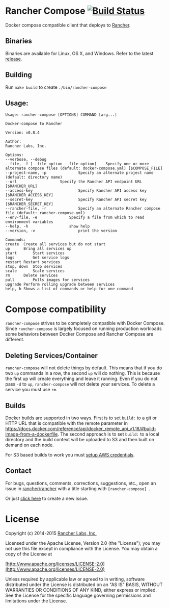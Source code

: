 # Rancher Compose [![Build Status](http://ci.rancher.io/api/badge/github.com/ouzklcn/rancher-compose/status.svg?branch=master)](http://ci.rancher.io/github.com/ouzklcn/rancher-compose)

Docker compose compatible client that deploys to [Rancher](https://github.com/rancher/rancher).

## Binaries

Binaries are available for Linux, OS X, and Windows. Refer to the latest [release](https://github.com/ouzklcn/rancher-compose/releases).

## Building
Run `make build` to create `./bin/rancher-compose`

## Usage:

```
Usage: rancher-compose [OPTIONS] COMMAND [arg...]

Docker-compose to Rancher

Version: v0.8.4

Author:
Rancher Labs, Inc.

Options:
--verbose, --debug				
--file, -f [--file option --file option]	Specify one or more alternate compose files (default: docker-compose.yml) [$COMPOSE_FILE]
--project-name, -p 				Specify an alternate project name (default: directory name)
--url 					Specify the Rancher API endpoint URL [$RANCHER_URL]
--access-key 					Specify Rancher API access key [$RANCHER_ACCESS_KEY]
--secret-key 					Specify Rancher API secret key [$RANCHER_SECRET_KEY]
--rancher-file, -r 				Specify an alternate Rancher compose file (default: rancher-compose.yml)
--env-file, -e 				Specify a file from which to read environment variables
--help, -h					show help
--version, -v					print the version

Commands:
create	Create all services but do not start
up		Bring all services up
start		Start services
logs		Get service logs
restart	Restart services
stop, down	Stop services
scale		Scale services
rm		Delete services
pull		Pulls images for services
upgrade	Perform rolling upgrade between services
help, h	Shows a list of commands or help for one command
```

# Compose compatibility

`rancher-compose` strives to be completely compatible with Docker Compose.  Since `rancher-compose` is largely focused
on running production workloads some behaviors between Docker Compose and Rancher Compose are different.

## Deleting Services/Container

`rancher-compose` will not delete things by default.  This means that if you do two `up` commands in a row, the second `up` will
do nothing.  This is because the first up will create everything and leave it running.  Even if you do not pass `-d` to `up`,
`rancher-compose` will not delete your services.  To delete a service you must use `rm`.

## Builds

Docker builds are supported in two ways.  First is to set `build:` to a git or HTTP URL that is compatible with the remote parameter in https://docs.docker.com/reference/api/docker_remote_api_v1.18/#build-image-from-a-dockerfile.  The second approach is to set `build:` to a local directory and the build context will be uploaded to S3 and then built on demand on each node.

For S3 based builds to work you must [setup AWS credentials](https://github.com/aws/aws-sdk-go/#configuring-credentials).


## Contact
For bugs, questions, comments, corrections, suggestions, etc., open an issue in
 [rancher/rancher](//github.com/rancher/rancher/issues) with a title starting with `[rancher-compose] `.

Or just [click here](//github.com/rancher/rancher/issues/new?title=%5Brancher-compose%5D%20) to create a new issue.

# License
Copyright (c) 2014-2015 [Rancher Labs, Inc.](http://rancher.com)

Licensed under the Apache License, Version 2.0 (the "License");
you may not use this file except in compliance with the License.
You may obtain a copy of the License at

[http://www.apache.org/licenses/LICENSE-2.0](http://www.apache.org/licenses/LICENSE-2.0)

Unless required by applicable law or agreed to in writing, software
distributed under the License is distributed on an "AS IS" BASIS,
WITHOUT WARRANTIES OR CONDITIONS OF ANY KIND, either express or implied.
See the License for the specific language governing permissions and
limitations under the License.

